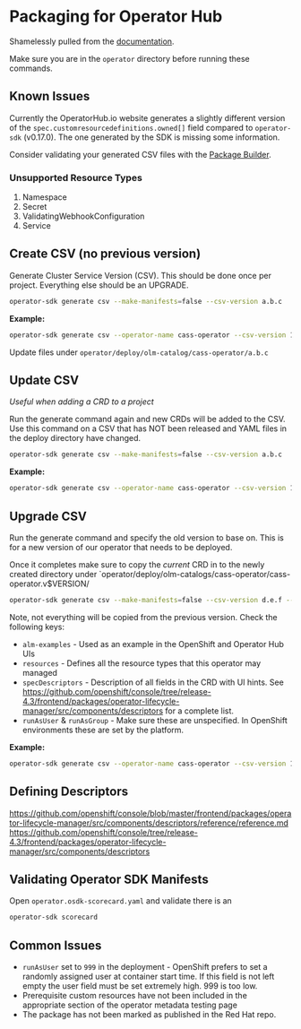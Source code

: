 # Packaging for Operator Hub

Shamelessly pulled from the [documentation](https://sdk.operatorframework.io/docs/olm-integration/generating-a-csv/).

Make sure you are in the `operator` directory before running these commands.

## Known Issues

Currently the OperatorHub.io website generates a slightly different version of the `spec.customresourcedefinitions.owned[]` field compared to `operator-sdk` (v0.17.0). The one generated by the SDK is missing some information.

Consider validating your generated CSV files with the [Package Builder](https://operatorhub.io/packages).

### Unsupported Resource Types
1. Namespace
2. Secret
3. ValidatingWebhookConfiguration
4. Service

## Create CSV (no previous version)

Generate Cluster Service Version (CSV). This should be done once per project. Everything else should be an UPGRADE.

```bash
operator-sdk generate csv --make-manifests=false --csv-version a.b.c
```

**Example:**

```bash
operator-sdk generate csv --operator-name cass-operator --csv-version 1.0.0 --make-manifests=false
```

Update files under `operator/deploy/olm-catalog/cass-operator/a.b.c`

## Update CSV

_Useful when adding a CRD to a project_

Run the generate command again and new CRDs will be added to the CSV. Use this command on a CSV that has NOT been released and YAML files in the deploy directory have changed.

```bash
operator-sdk generate csv --make-manifests=false --csv-version a.b.c
```

**Example:**

```bash
operator-sdk generate csv --operator-name cass-operator --csv-version 1.0.0 --make-manifests=false
```

## Upgrade CSV

Run the generate command and specify the old version to base on. This is for a new version of our operator that needs to be deployed.

Once it completes make sure to copy the _current_ CRD in to the newly created directory under `operator/deploy/olm-catalogs/cass-operator/cass-operator.v$VERSION/

```bash
operator-sdk generate csv --make-manifests=false --csv-version d.e.f --from-version a.b.c
```

Note, not everything will be copied from the previous version. Check the following keys:

* `alm-examples` - Used as an example in the OpenShift and Operator Hub UIs
* `resources` - Defines all the resource types that this operator may managed
* `specDescriptors` - Description of all fields in the CRD with UI hints. See https://github.com/openshift/console/tree/release-4.3/frontend/packages/operator-lifecycle-manager/src/components/descriptors for a complete list.
* `runAsUser` & `runAsGroup` - Make sure these are unspecified. In OpenShift environments these are set by the platform.

**Example:**

```bash
operator-sdk generate csv --operator-name cass-operator --csv-version 1.1.0 --make-manifests=false --from-version 1.0.0
```

## Defining Descriptors

https://github.com/openshift/console/blob/master/frontend/packages/operator-lifecycle-manager/src/components/descriptors/reference/reference.md
https://github.com/openshift/console/tree/release-4.3/frontend/packages/operator-lifecycle-manager/src/components/descriptors

## Validating Operator SDK Manifests

Open `operator.osdk-scorecard.yaml` and validate there is an

```bash
operator-sdk scorecard
```

## Common Issues
* `runAsUser` set to `999` in the deployment - OpenShift prefers to set a randomly assigned user at container start time. If this field is not left empty the user field must be set extremely high. 999 is too low.
* Prerequisite custom resources have not been included in the appropriate section of the operator metadata testing page
* The package has not been marked as published in the Red Hat repo.
